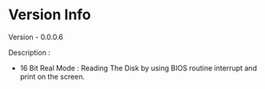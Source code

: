 # Version Info

Version - 0.0.0.6

Description :

* 16 Bit Real Mode :
Reading The Disk by using BIOS routine interrupt and print on the screen.